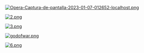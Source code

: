 [![Opera-Captura-de-pantalla-2023-01-07-012652-localhost.png](https://i.postimg.cc/1X2rYnVK/Opera-Captura-de-pantalla-2023-01-07-012652-localhost.png)](https://postimg.cc/hQ8mXGrJ)

[![2.png](https://i.postimg.cc/SRh9vByJ/2.png)](https://postimg.cc/S2gjXtYh)

[![3.png](https://i.postimg.cc/nhjLqdJ5/3.png)](https://postimg.cc/21YmD73F)

[![godofwar.png](https://i.postimg.cc/dtSvZc5P/godofwar.png)](https://postimg.cc/YhgTTZcb)

[![6.png](https://i.postimg.cc/q77H8qy7/6.png)](https://postimg.cc/zy4QNJdm)
